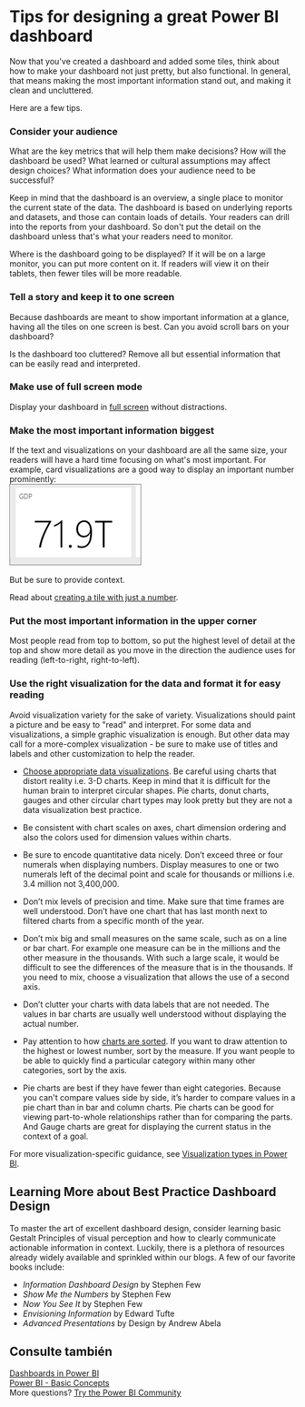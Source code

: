<properties
   pageTitle="Tips for designing a great Power BI dashboard"
   description="Tips for designing a great Power BI dashboard"
   services="powerbi"
   documentationCenter=""
   authors="mihart"
   manager="mblythe"
   backup=""
   editor=""
   tags=""
   qualityFocus="no"
   qualityDate=""/>

<tags
   ms.service="powerbi"
   ms.devlang="NA"
   ms.topic="article"
   ms.tgt_pltfrm="NA"
   ms.workload="powerbi"
   ms.date="08/11/2016"
   ms.author="mihart"/>

# Tips for designing a great Power BI dashboard  

Now that you've created a dashboard and added some tiles, think about how to make your dashboard not just pretty, but also functional. In general, that means making the most important information stand out, and making it clean and uncluttered﻿.

Here are a few tips.

### Consider your audience  
What are the key metrics that will help them make decisions? How will the dashboard be used? What learned or cultural assumptions may affect design choices? What information does your audience need to be successful?

Keep in mind that the dashboard is an overview, a single place to monitor the current state of the data. The dashboard is based on underlying reports and datasets, and those can contain loads of details. Your readers can drill into the reports from your dashboard. So don't put the detail on the dashboard unless that's what your readers need to monitor.

Where is the dashboard going to be displayed? If it will be on a large monitor, you can put more content on it. If readers will view it on their tablets, then fewer tiles will be more readable.

### Tell a story and keep it to one screen  
Because dashboards are meant to show important information at a glance, having all the tiles on one screen is best. Can you avoid scroll bars on your dashboard?

Is the dashboard too cluttered?  Remove all but essential information that can be easily read and interpreted.

### Make use of full screen mode
Display your dashboard in <bpt id="p1">[</bpt>full screen<ept id="p1">](powerbi-service-dash-and-reports-fullscreen.md)</ept> without distractions.

### Make the most important information biggest  
If the text and visualizations on your dashboard are all the same size, your readers will have a hard time focusing on what's most important. For example, card visualizations are a good way to display an important number prominently:  
![](media/powerbi-service-tips-for-designing-a-great-dashboard/PBI_card.png)

But be sure to provide context.  

Read about <bpt id="p1">[</bpt>creating a tile with just a number<ept id="p1">](powerbi-service-create-a-big-number-tile-for-a-dashboard.md)</ept>.

### Put the most important information in the upper corner
Most people read from top to bottom, so put the highest level of detail at the top and show more detail as you move in the direction the audience uses for reading (left-to-right, right-to-left).

### Use the right visualization for the data and format it for easy reading  
Avoid visualization variety for the sake of variety.  Visualizations should paint a picture and be easy to "read" and interpret.  For some data and visualizations, a simple graphic visualization is enough. But other data may call for a more-complex visualization - be sure to make use of titles and labels and other customization to help the reader.  

- <bpt id="p1">[</bpt>Choose appropriate data visualizations<ept id="p1">](http://blogs.msdn.com/b/microsoft_business_intelligence1/archive/2012/10/08/best-practices-in-data-visualization.aspx)</ept>. Be careful using charts that distort reality i.e. 3-D charts. Keep in mind that it is difficult for the human brain to interpret circular shapes. Pie charts, donut charts, gauges and other circular chart types may look pretty but they are not a data visualization best practice.

- Be consistent with chart scales on axes, chart dimension ordering and also the colors used for dimension values within charts.

- Be sure to encode quantitative data nicely. Don’t exceed three or four numerals when displaying numbers. Display measures to one or two numerals left of the decimal point and scale for thousands or millions i.e. 3.4 million not 3,400,000.

- Don’t mix levels of precision and time. Make sure that time frames are well understood.  Don’t have one chart that has last month next to filtered charts from a specific month of the year.

- Don’t mix big and small measures on the same scale, such as on a line or bar chart.  For example one measure can be in the millions and the other measure in the thousands.  With such a large scale, it would be difficult to see the differences of the measure that is in the thousands.  If you need to mix, choose a visualization that allows the use of a second axis.

- Don’t clutter your charts with data labels that are not needed. The values in bar charts are usually well understood without displaying the actual number.

- Pay attention to how <bpt id="p1">[</bpt>charts are sorted<ept id="p1">](powerbi-service-change-how-a-chart-is-sorted.md)</ept>.  If you want to draw attention to the highest or lowest number, sort by the measure.  If you want people to be able to quickly find a particular category within many other categories, sort by the axis.  

- Pie charts are best if they have fewer than eight categories. Because you can't compare values side by side, it’s harder to compare values in a pie chart than in bar and column charts. Pie charts can be good for viewing part-to-whole relationships rather than for comparing the parts. And Gauge charts are great for displaying the current status in the context of a goal.

For more visualization-specific guidance, see <bpt id="p1">[</bpt>Visualization types in Power BI<ept id="p1">](powerbi-service-visualization-types-for-reports-and-q-and-a.md)</ept>.  

## Learning More about Best Practice Dashboard Design  
To master the art of excellent dashboard design, consider learning basic Gestalt Principles of visual perception and how to clearly communicate actionable information in context. Luckily, there is a plethora of resources already widely available and sprinkled within our blogs. A few of our favorite books include:

- <bpt id="p1">*</bpt>Information Dashboard Design<ept id="p1">*</ept> by Stephen Few  
- <bpt id="p1">*</bpt>Show Me the Numbers<ept id="p1">*</ept> by Stephen Few  
- <bpt id="p1">*</bpt>Now You See It<ept id="p1">*</ept> by Stephen Few  
- <bpt id="p1">*</bpt>Envisioning Information<ept id="p1">*</ept> by Edward Tufte  
- <bpt id="p1">*</bpt>Advanced Presentations<ept id="p1">*</ept> by Design by Andrew Abela   

## Consulte también  
[Dashboards in Power BI](powerbi-service-dashboards.md)  
[Power BI - Basic Concepts](powerbi-service-basic-concepts.md)  
More questions? [Try the Power BI Community](http://community.powerbi.com/)
